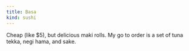 ```yaml
---
title: Basa
kind: sushi
---
```

Cheap (like $5), but delicious maki rolls. My go to order is a set of tuna tekka, negi hama, and sake.
